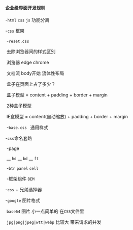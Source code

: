 #### 企业级界面开发规则

-`html`  `css`   `js`  功能分离

-`css`  框架

​	-`reset.css`

​		去除浏览器间的样式区别

​		浏览器  edge  chrome

​		文档流  body开始 流体性布局

​		盒子在页面上占了多少？

​		盒子模型 = content + padding + border + margin	

​		2种盒子模型

​		IE盒模型 = content(自动缩放) + padding + border + margin 

​	-`base.css ` 通用样式

-`css`命名套路

​	-page

​		__ `hd`      __ `bd`     __ `ft`

​	-`btn`  `panel`  `cell`

​	-框架组件  `BEM`



-`css` +  兄弟选择器

-`google`  图片格式

​	`base64` 图片   小一点简单的  在`CSS`文件里

​	`jpg|png|jpeg|wtt|webp`   比较大  带来请求的并发

 